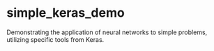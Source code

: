 # simple_keras_demo

Demonstrating the application of neural networks to simple problems, utilizing specific tools from Keras.